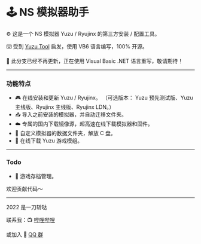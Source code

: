 ﻿#  🕹️ NS 模拟器助手

⚙️ 这是一个 NS 模拟器 Yuzu / Ryujinx 的第三方安装 / 配置工具。

⌨️ 受到 [Yuzu Tool](https://tieba.baidu.com/p/7482949878) 启发，使用 VB6 语言编写，100% 开源。

🚧 此分支已经不再更新，正在使用 Visual Basic .NET 语言重写，敬请期待！

---

### 功能特点

- 🎮 在线安装和更新 Yuzu / Ryujinx。
  （可选版本： Yuzu 预先测试版、Yuzu 主线版、Ryujinx 主线版、Ryujinx LDN。）
- 📥 导入之前安装的模拟器，并自动迁移文件夹。
- ☁️ 专属的国内下载镜像源，超高速在线下载模拟器和固件。
- 📂 自定义模拟器的数据文件夹，解放 C 盘。
- 💽 在线下载 Yuzu 游戏模组。

---

### Todo

- 🍭 游戏存档管理。

欢迎贡献代码～

---

2022 是一刀斩哒 

联系我：📺 [哔哩哔哩](https://b23.tv/29j35Sc) 

或加入 🐧 [QQ 群](https://jq.qq.com/?_wv=1027&k=nhkM2JMU)
